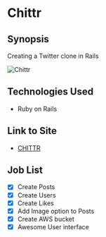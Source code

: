 Chittr
=======================

## Synopsis

Creating a Twitter clone in Rails

![Chittr](https://s3.amazonaws.com/uploads.hipchat.com/119067/1211609/hiEgTh2I2sna5AW/chittr.png)

## Technologies Used

- Ruby on Rails

## Link to Site

- [CHITTR](http://chittr-chittr.herokuapp.com)

## Job List

- [x] Create Posts
- [x]	Create Users
- [x] Create Likes
- [x] Add Image option to Posts
- [x] Create AWS bucket
- [x]	Awesome User interface